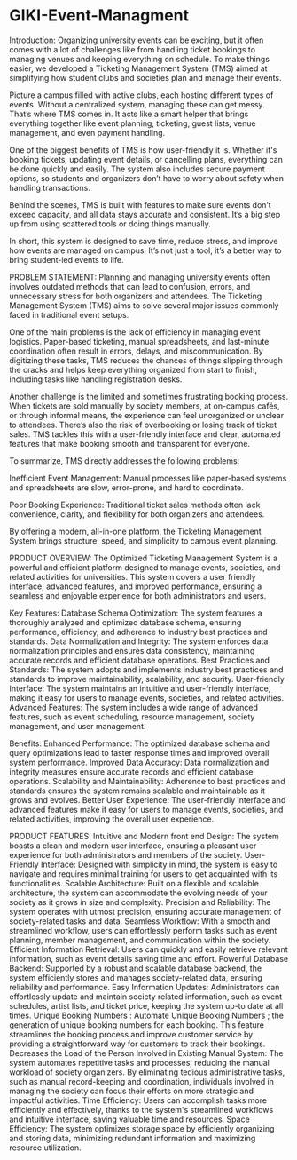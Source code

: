 # GIKI-Event-Managment

Introduction:
Organizing university events can be exciting, but it often comes with a lot of challenges like from handling ticket bookings to managing venues and keeping everything on schedule. To make things easier, we developed a Ticketing Management System (TMS) aimed at simplifying how student clubs and societies plan and manage their events.

Picture a campus filled with active clubs, each hosting different types of events. Without a centralized system, managing these can get messy. That’s where TMS comes in. It acts like a smart helper that brings everything together like event planning, ticketing, guest lists, venue management, and even payment handling.

One of the biggest benefits of TMS is how user-friendly it is. Whether it's booking tickets, updating event details, or cancelling plans, everything can be done quickly and easily. The system also includes secure payment options, so students and organizers don’t have to worry about safety when handling transactions.

Behind the scenes, TMS is built with features to make sure events don’t exceed capacity, and all data stays accurate and consistent. It’s a big step up from using scattered tools or doing things manually.

In short, this system is designed to save time, reduce stress, and improve how events are managed on campus. It’s not just a tool, it’s a better way to bring student-led events to life.

PROBLEM STATEMENT:
Planning and managing university events often involves outdated methods that can lead to confusion, errors, and unnecessary stress for both organizers and attendees. The Ticketing Management System (TMS) aims to solve several major issues commonly faced in traditional event setups.

One of the main problems is the lack of efficiency in managing event logistics. Paper-based ticketing, manual spreadsheets, and last-minute coordination often result in errors, delays, and miscommunication. By digitizing these tasks, TMS reduces the chances of things slipping through the cracks and helps keep everything organized from start to finish, including tasks like handling registration desks.

Another challenge is the limited and sometimes frustrating booking process. When tickets are sold manually by society members, at on-campus cafés, or through informal means, the experience can feel unorganized or unclear to attendees. There’s also the risk of overbooking or losing track of ticket sales. TMS tackles this with a user-friendly interface and clear, automated features that make booking smooth and transparent for everyone.

To summarize, TMS directly addresses the following problems:

Inefficient Event Management: Manual processes like paper-based systems and spreadsheets are slow, error-prone, and hard to coordinate.

Poor Booking Experience: Traditional ticket sales methods often lack convenience, clarity, and flexibility for both organizers and attendees.

By offering a modern, all-in-one platform, the Ticketing Management System brings structure, speed, and simplicity to campus event planning.



PRODUCT OVERVIEW:
The Optimized Ticketing Management System is a powerful and efficient platform designed to manage events, societies, and related activities for universities. This system covers a user friendly interface, advanced features, and improved performance, ensuring a seamless and enjoyable experience for both administrators and users.

Key Features:
Database Schema Optimization: The system features a thoroughly analyzed and optimized database schema, ensuring performance, efficiency, and adherence to industry best practices and standards.
Data Normalization and Integrity: The system enforces data normalization principles and ensures data consistency, maintaining accurate records and efficient database operations.
Best Practices and Standards: The system adopts and implements industry best practices and standards to improve maintainability, scalability, and security.
User-friendly Interface: The system maintains an intuitive and user-friendly interface, making it easy for users to manage events, societies, and related activities.
Advanced Features: The system includes a wide range of advanced features, such as event scheduling, resource management, society management, and user management.

Benefits:
Enhanced Performance: The optimized database schema and query optimizations lead to faster response times and improved overall system performance.
Improved Data Accuracy: Data normalization and integrity measures ensure accurate records and efficient database operations.
Scalability and Maintainability: Adherence to best practices and standards ensures the system remains scalable and maintainable as it grows and evolves.
Better User Experience: The user-friendly interface and advanced features make it easy for users to manage events, societies, and related activities, improving the overall user experience.

PRODUCT FEATURES:
Intuitive and Modern front end Design: The system boasts a clean and modern user interface, ensuring a pleasant user experience for both administrators and members of the society.
User-Friendly Interface: Designed with simplicity in mind, the system is easy to navigate and requires minimal training for users to get acquainted with its functionalities.
Scalable Architecture: Built on a flexible and scalable architecture, the system can accommodate the evolving needs of your society as it grows in size and complexity.
Precision and Reliability: The system operates with utmost precision, ensuring accurate management of society-related tasks and data.
Seamless Workflow: With a smooth and streamlined workflow, users can effortlessly perform tasks such as event planning, member management, and communication within the society.
Efficient Information Retrieval: Users can quickly and easily retrieve relevant information, such as event details saving time and effort.
Powerful Database Backend: Supported by a robust and scalable database backend, the system efficiently stores and manages society-related data, ensuring reliability and performance.
Easy Information Updates: Administrators can effortlessly update and maintain society related information, such as event schedules, artist lists, and ticket price, keeping the system up-to date at all times.
Unique Booking Numbers : Automate Unique Booking Numbers ; the generation of unique booking numbers for each booking. This feature streamlines the booking process and improve customer service by providing a straightforward way for customers to track their bookings.
Decreases the Load of the Person Involved in Existing Manual System: The system automates repetitive tasks and processes, reducing the manual workload of society organizers. By eliminating tedious administrative tasks, such as manual record-keeping and coordination, individuals involved in managing the society can focus their efforts on more strategic and impactful activities.
Time Efficiency: Users can accomplish tasks more efficiently and effectively, thanks to the system's streamlined workflows and intuitive interface, saving valuable time and resources.
Space Efficiency: The system optimizes storage space by efficiently organizing and storing data, minimizing redundant information and maximizing resource utilization.
